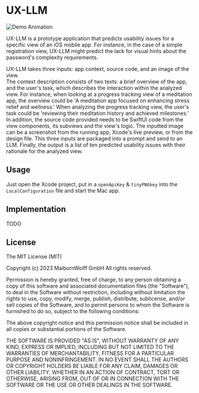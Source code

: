 # UX-LLM

![Demo Animation](Demo.gif)

UX-LLM is a prototype application that predicts usability issues for a specific view of an iOS mobile app. For instance, in the case of a simple registration view, UX-LLM might predict the lack for visual hints about the password's complexity requirements. 

UX-LLM takes three inputs: app context, source code, and an image of the view.    
The context description consists of two texts: a brief overview of the app, and the user's task, which describes the interaction within the analyzed view. For instance, when looking at a progress tracking view of a meditation app, the overview could be 'A meditation app focused on enhancing stress relief and wellness.' When analyzing the progress tracking view, the user's task could be 'reviewing their meditation history and achieved milestones.'
In addition, the source code provided needs to be SwiftUI code from the view components, its subviews and the view's logic. 
The inputted image can be a screenshot from the running app, Xcode's live preview, or from the design file.
This three inputs are packaged into a prompt and send to an LLM.
Finally, the output is a list of ten predicted usability issues with their rationale for the analyzed view.

## Usage
Just open the Xcode project, put in a ```openApiKey``` & ```tinyPNGkey``` into the ```LocalConfiguration``` file and start the Mac app.

## Implementation
TODO

## License
 
The MIT License (MIT)

Copyright (c) 2023 MaibornWolff GmbH All rights reserved.

Permission is hereby granted, free of charge, to any person obtaining a copy of this software and associated documentation files (the "Software"), to deal in the Software without restriction, including without limitation the rights to use, copy, modify, merge, publish, distribute, sublicense, and/or sell copies of the Software, and to permit persons to whom the Software is furnished to do so, subject to the following conditions:

The above copyright notice and this permission notice shall be included in all copies or substantial portions of the Software.

THE SOFTWARE IS PROVIDED "AS IS", WITHOUT WARRANTY OF ANY KIND, EXPRESS OR IMPLIED, INCLUDING BUT NOT LIMITED TO THE WARRANTIES OF MERCHANTABILITY, FITNESS FOR A PARTICULAR PURPOSE AND NONINFRINGEMENT. IN NO EVENT SHALL THE AUTHORS OR COPYRIGHT HOLDERS BE LIABLE FOR ANY CLAIM, DAMAGES OR OTHER LIABILITY, WHETHER IN AN ACTION OF CONTRACT, TORT OR OTHERWISE, ARISING FROM, OUT OF OR IN CONNECTION WITH THE SOFTWARE OR THE USE OR OTHER DEALINGS IN THE SOFTWARE.
